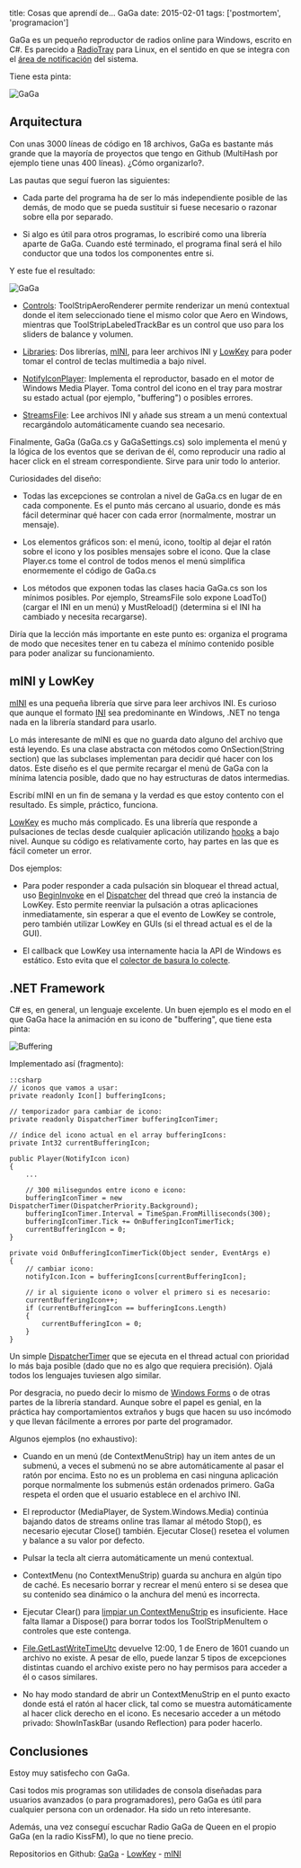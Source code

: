 title: Cosas que aprendí de... GaGa
date: 2015-02-01
tags: ['postmortem', 'programacion']

GaGa es un pequeño reproductor de radios online para Windows, escrito en C#.
Es parecido a [RadioTray][] para Linux, en el sentido en que se integra con
el [área de notificación][] del sistema.

Tiene esta pinta:

<img src="{{ url_static('11.png') }}" alt="GaGa">

[área de notificación]: http://en.wikipedia.org/wiki/Notification_area
[RadioTray]: http://radiotray.sourceforge.net

## Arquitectura

Con unas 3000 líneas de código en 18 archivos, GaGa es bastante más grande
que la mayoría de proyectos que tengo en Github (MultiHash por ejemplo
tiene unas 400 líneas). ¿Cómo organizarlo?.

Las pautas que seguí fueron las siguientes:

* Cada parte del programa ha de ser lo más independiente posible
  de las demás, de modo que se pueda sustituir si fuese necesario
  o razonar sobre ella por separado.

* Si algo es útil para otros programas, lo escribiré como una librería
  aparte de GaGa. Cuando esté terminado, el programa final será el hilo
  conductor que una todos los componentes entre si.

Y este fue el resultado:

<img src="{{ url_static('12.png') }}" alt="GaGa">

* [Controls][]: ToolStripAeroRenderer permite renderizar un menú contextual
  donde el item seleccionado tiene el mismo color que Aero en Windows,
  mientras que ToolStripLabeledTrackBar es un control que uso para los
  sliders de balance y volumen.

* [Libraries][]: Dos librerías, [mINI][], para leer archivos INI y [LowKey][]
  para poder tomar el control de teclas multimedia a bajo nivel.

* [NotifyIconPlayer][]: Implementa el reproductor, basado en el motor de
  Windows Media Player. Toma control del icono en el tray para mostrar
  su estado actual (por ejemplo, "buffering") o posibles errores.

* [StreamsFile][]: Lee archivos INI y añade sus stream a un menú contextual
  recargándolo automáticamente cuando sea necesario.

[Controls]: https://github.com/Beluki/GaGa/tree/master/Source/GaGa/Controls
[Libraries]: https://github.com/Beluki/GaGa/tree/master/Source/GaGa/Libraries
[NotifyIconPlayer]: https://github.com/Beluki/GaGa/tree/master/Source/GaGa/NotifyIconPlayer
[StreamsFile]: https://github.com/Beluki/GaGa/tree/master/Source/GaGa/StreamsFile

Finalmente, GaGa (GaGa.cs y GaGaSettings.cs) solo implementa el menú y la
lógica de los eventos que se derivan de él, como reproducir una radio al hacer
click en el stream correspondiente. Sirve para unir todo lo anterior.

Curiosidades del diseño:

* Todas las excepciones se controlan a nivel de GaGa.cs en lugar de en cada
  componente. Es el punto más cercano al usuario, donde es más fácil determinar
  qué hacer con cada error (normalmente, mostrar un mensaje).

* Los elementos gráficos son: el menú, icono, tooltip al dejar el ratón sobre
  el icono y los posibles mensajes sobre el icono. Que la clase Player.cs tome
  el control de todos menos el menú simplifica enormemente el código de GaGa.cs

* Los métodos que exponen todas las clases hacia GaGa.cs son los mínimos
  posibles. Por ejemplo, StreamsFile solo expone LoadTo() (cargar el INI en un
  menú) y MustReload() (determina si el INI ha cambiado y necesita recargarse).

Diría que la lección más importante en este punto es: organiza el programa de
modo que necesites tener en tu cabeza el mínimo contenido posible para poder
analizar su funcionamiento.

## mINI y LowKey

[mINI][] es una pequeña librería que sirve para leer archivos INI. Es curioso
que aunque el formato [INI][] sea predominante en Windows, .NET no tenga nada
en la librería standard para usarlo.

Lo más interesante de mINI es que no guarda dato alguno del archivo que está
leyendo. Es una clase abstracta con métodos como OnSection(String section)
que las subclases implementan para decidir qué hacer con los datos. Este
diseño es el que permite recargar el menú de GaGa con la mínima latencia
posible, dado que no hay estructuras de datos intermedias.

Escribí mINI en un fin de semana y la verdad es que estoy contento con el
resultado. Es simple, práctico, funciona.

[LowKey][] es mucho más complicado. Es una librería que responde a pulsaciones
de teclas desde cualquier aplicación utilizando [hooks][] a bajo nivel.
Aunque su código es relativamente corto, hay partes en las que es fácil
cometer un error.

Dos ejemplos:

* Para poder responder a cada pulsación sin bloquear el thread actual,
  uso [BeginInvoke][] en el [Dispatcher][] del thread que creó la instancia
  de LowKey. Esto permite reenviar la pulsación a otras aplicaciones
  inmediatamente, sin esperar a que el evento de LowKey se controle,
  pero también utilizar LowKey en GUIs (si el thread actual es el de la GUI).

* El callback que LowKey usa internamente hacia la API de Windows es estático.
  Esto evita que el [colector de basura lo colecte][].

[BeginInvoke]: https://msdn.microsoft.com/en-us/library/cc190824%28v=vs.110%29.aspx
[Dispatcher]: https://msdn.microsoft.com/en-us/library/System.Windows.Threading.Dispatcher%28v=vs.110%29.aspx
[colector de basura lo colecte]: http://stackoverflow.com/questions/9102814/how-to-hook-an-application

[INI]: http://en.wikipedia.org/wiki/INI_file
[hooks]: http://en.wikipedia.org/wiki/Hooking

## .NET Framework

C# es, en general, un lenguaje excelente. Un buen ejemplo es el modo en el
que GaGa hace la animación en su icono de "buffering", que tiene esta
pinta:

<img src="{{ url_static('13.gif') }}" alt="Buffering">

Implementado así (fragmento):

    ::csharp
    // iconos que vamos a usar:
    private readonly Icon[] bufferingIcons;

    // temporizador para cambiar de icono:
    private readonly DispatcherTimer bufferingIconTimer;

    // índice del icono actual en el array bufferingIcons:
    private Int32 currentBufferingIcon;

    public Player(NotifyIcon icon)
    {
        ...

        // 300 milisegundos entre icono e icono:
        bufferingIconTimer = new DispatcherTimer(DispatcherPriority.Background);
        bufferingIconTimer.Interval = TimeSpan.FromMilliseconds(300);
        bufferingIconTimer.Tick += OnBufferingIconTimerTick;
        currentBufferingIcon = 0;
    }

    private void OnBufferingIconTimerTick(Object sender, EventArgs e)
    {
        // cambiar icono:
        notifyIcon.Icon = bufferingIcons[currentBufferingIcon];

        // ir al siguiente icono o volver el primero si es necesario:
        currentBufferingIcon++;
        if (currentBufferingIcon == bufferingIcons.Length)
        {
            currentBufferingIcon = 0;
        }
    }

Un simple [DispatcherTimer][] que se ejecuta en el thread actual con prioridad
lo más baja posible (dado que no es algo que requiera precisión). Ojalá todos
los lenguajes tuviesen algo similar.

Por desgracia, no puedo decir lo mismo de [Windows Forms][] o de otras partes
de la librería standard. Aunque sobre el papel es genial, en la práctica hay
comportamientos extraños y bugs que hacen su uso incómodo y que llevan
fácilmente a errores por parte del programador.

[DispatcherTimer]: https://msdn.microsoft.com/en-us/library/system.windows.threading.dispatchertimer%28v=vs.110%29.aspx
[Windows Forms]: http://en.wikipedia.org/wiki/Windows_Forms

Algunos ejemplos (no exhaustivo):

* Cuando en un menú (de ContextMenuStrip) hay un item antes de un submenú,
  a veces el submenú no se abre automáticamente al pasar el ratón por encima.
  Esto no es un problema en casi ninguna aplicación porque normalmente los
  submenús están ordenados primero. GaGa respeta el orden que el usuario
  establece en el archivo INI.

* El reproductor (MediaPlayer, de System.Windows.Media) continúa bajando
  datos de streams online tras llamar al método Stop(), es necesario ejecutar
  Close() también. Ejecutar Close() resetea el volumen y balance a su valor
  por defecto.

* Pulsar la tecla alt cierra automáticamente un menú contextual.

* ContextMenu (no ContextMenuStrip) guarda su anchura en algún tipo de caché.
  Es necesario borrar y recrear el menú entero si se desea que su contenido
  sea dinámico o la anchura del menú es incorrecta.

* Ejecutar Clear() para [limpiar un ContextMenuStrip][] es insuficiente.
  Hace falta llamar a Dispose() para borrar todos los ToolStripMenuItem
  o controles que este contenga.

* [File.GetLastWriteTimeUtc][] devuelve 12:00, 1 de Enero de 1601 cuando un
  archivo no existe. A pesar de ello, puede lanzar 5 tipos de excepciones
  distintas cuando el archivo existe pero no hay permisos para acceder
  a él o casos similares.

* No hay modo standard de abrir un ContextMenuStrip en el punto exacto donde
  está el ratón al hacer click, tal como se muestra automáticamente al hacer
  click derecho en el icono. Es necesario acceder a un método privado:
  ShowInTaskBar (usando Reflection) para poder hacerlo.

[File.GetLastWriteTimeUtc]: https://msdn.microsoft.com/en-us/library/system.io.file.getlastwritetimeutc%28v=vs.110%29.aspx
[limpiar un ContextMenuStrip]: http://stackoverflow.com/questions/1969024/does-calling-clear-disposes-the-items-also

## Conclusiones

Estoy muy satisfecho con GaGa.

Casi todos mis programas son utilidades de consola diseñadas para usuarios
avanzados (o para programadores), pero GaGa es útil para cualquier persona con
un ordenador. Ha sido un reto interesante.

Además, una vez conseguí escuchar Radio GaGa de Queen en el propio GaGa
(en la radio KissFM), lo que no tiene precio.

Repositorios en Github: [GaGa][] - [LowKey][] - [mINI][]

[GaGa]: https://github.com/Beluki/GaGa
[LowKey]: https://github.com/Beluki/LowKey
[mINI]: https://github.com/Beluki/mINI

